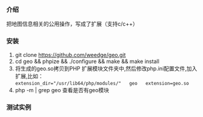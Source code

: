 ### 介绍
把地图信息相关的公用操作，写成了扩展（支持c/c++）

### 安装
1. git clone https://github.com/weedge/geo.git
2. cd geo && phpize && ./configure && make && make install
3. 将生成的geo.so拷贝到PHP 扩展模块文件夹中,然后修改php.ini配置文件,加入扩展,比如：  
    `extension_dir="/usr/lib64/php/modules/"  
    geo  
    extension=geo.so`
4. php -m | grep geo 查看是否有geo模块

### 测试实例
